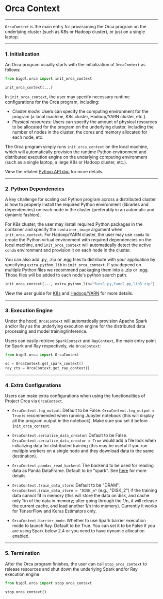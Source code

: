 # Orca Context

---

`OrcaContext` is the main entry for provisioning the Orca program on the underlying cluster (such as K8s or Hadoop cluster), or just on a single laptop.

---
### **1. Initialization**

An Orca program usually starts with the initialization of `OrcaContext` as follows:

```python
from bigdl.orca import init_orca_context

init_orca_context(...)
```

In `init_orca_context`, the user may specify necessary runtime configurations for the Orca program, including:

- *Cluster mode*: Users can specify the computing environment for the program (a local machine, K8s cluster, Hadoop/YARN cluster, etc.).
- *Physical resources*: Users can specify the amount of physical resources to be allocated for the program on the underlying cluster, including the number of nodes in the cluster, the cores and memory allocated for each node, etc.

The Orca program simply runs `init_orca_context` on the local machine, which will automatically provision the runtime Python environment and distributed execution engine on the underlying computing environment (such as a single laptop, a large K8s or Hadoop cluster, etc.).

View the related [Python API doc]() for more details.

---
### **2. Python Dependencies**

A key challenge for scaling out Python program across a distributed cluster is how to properly install the required Python environment (libraries and dependencies) on each node in the cluster (preferably in an automatic and dynamic fashion). 

For K8s cluster, the user may install required Python packages in the container and specify the `container_image` argument when `init_orca_context`. For Hadoop/YARN cluster, the user may use `conda` to create the Python virtual environment with required dependencies on the local machine, and `init_orca_context` will automatically detect the active `conda` environment and provision it on each node in the cluster.

You can also add .py, .zip or .egg files to distribute with your application by specifying `extra_python_lib` in `init_orca_context`. If you depend on multiple Python files we recommend packaging them into a .zip or .egg. Those files will be added to each node's python search path.

```python
init_orca_context(..., extra_python_lib="func1.py,func2.py,lib3.zip")
```

View the user guide for [K8s](../../UserGuide/k8s.md) and [Hadoop/YARN](../../UserGuide/hadoop.md) for more details.

---
### **3. Execution Engine**

Under the hood, `OrcaContext` will automatically provision Apache Spark and/or Ray as the underlying execution engine for the distributed data processing and model training/inference.

Users can easily retrieve `SparkContext` and `RayContext`, the main entry point for Spark and Ray respectively, via `OrcaContext`:

```python
from bigdl.orca import OrcaContext

sc = OrcaContext.get_spark_context()
ray_ctx = OrcaContext.get_ray_context()
```

---
### **4. Extra Configurations**

Users can make extra configurations when using the functionalities of Project Orca via `OrcaContext`.

* `OrcaContext.log_output`: Default to be False. `OrcaContext.log_output = True` is recommended when running Jupyter notebook (this will display all the program output in the notebook). Make sure you set it before `init_orca_context`.

* `OrcaContext.serialize_data_creator`: Default to be False. `OrcaContext.serialize_data_creator = True` would add a file lock when initializing data for distributed training (this may be useful if you run multiple workers on a single node and they download data to the same destination).

* `OrcaContext.pandas_read_backend`: The backend to be used for reading data as Panda DataFrame. Default to be "spark". See [here](./data-parallel-processing.html#data-parallel-pandas) for more details.

* `OrcaContext.train_data_store`: Default to be "DRAM". `OrcaContext.train_data_store = "DISK_n"` (e.g., "DISK_2") if the training data cannot fit in memory (this will store the data on disk, and cache only 1/n of the data in memory; after going through the 1/n, it will release the current cache, and load another 1/n into memory). Currently it works for TensorFlow and Keras Estimators only.

* `OrcaContext.barrier_mode`: Whether to use Spark barrier execution mode to launch Ray. Default to be True. You can set it to be False if you are using Spark below 2.4 or you need to have dynamic allocation enabled.

---

### **5. Termination**

After the Orca program finishes, the user can call `stop_orca_context` to release resources and shut down the underlying Spark and/or Ray execution engine.

```python
from bigdl.orca import stop_orca_context

stop_orca_context()
```
